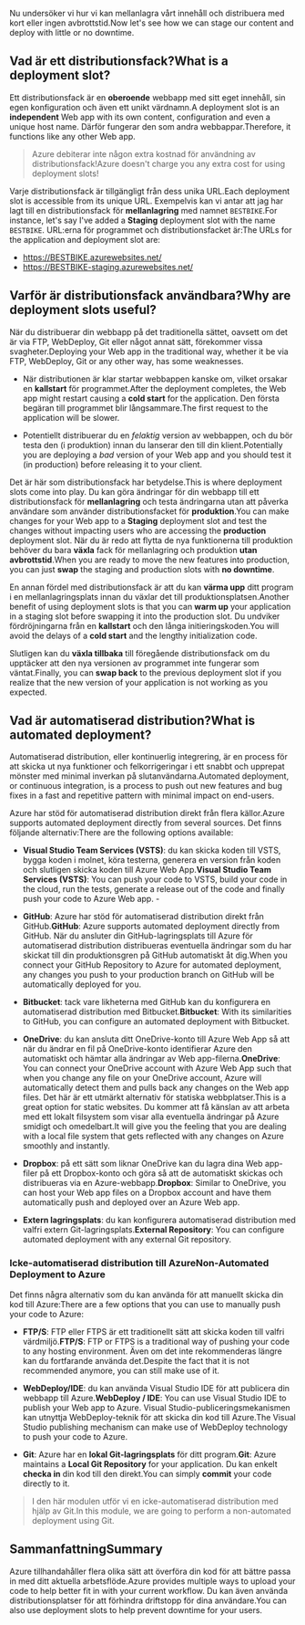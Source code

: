 <span data-ttu-id="9a3c4-101">Nu undersöker vi hur vi kan mellanlagra vårt innehåll och distribuera med kort eller ingen avbrottstid.</span><span class="sxs-lookup"><span data-stu-id="9a3c4-101">Now let's see how we can stage our content and deploy with little or no downtime.</span></span>

## <a name="what-is-a-deployment-slot"></a><span data-ttu-id="9a3c4-102">Vad är ett distributionsfack?</span><span class="sxs-lookup"><span data-stu-id="9a3c4-102">What is a deployment slot?</span></span>

<span data-ttu-id="9a3c4-103">Ett distributionsfack är en **oberoende** webbapp med sitt eget innehåll, sin egen konfiguration och även ett unikt värdnamn.</span><span class="sxs-lookup"><span data-stu-id="9a3c4-103">A deployment slot is an **independent** Web app with its own content, configuration and even a unique host name.</span></span> <span data-ttu-id="9a3c4-104">Därför fungerar den som andra webbappar.</span><span class="sxs-lookup"><span data-stu-id="9a3c4-104">Therefore, it functions like any other Web app.</span></span>

> <span data-ttu-id="9a3c4-105">Azure debiterar inte någon extra kostnad för användning av distributionsfack!</span><span class="sxs-lookup"><span data-stu-id="9a3c4-105">Azure doesn't charge you any extra cost for using deployment slots!</span></span>

<span data-ttu-id="9a3c4-106">Varje distributionsfack är tillgängligt från dess unika URL.</span><span class="sxs-lookup"><span data-stu-id="9a3c4-106">Each deployment slot is accessible from its unique URL.</span></span> <span data-ttu-id="9a3c4-107">Exempelvis kan vi antar att jag har lagt till en distributionsfack för **mellanlagring** med namnet `BESTBIKE`.</span><span class="sxs-lookup"><span data-stu-id="9a3c4-107">For instance, let's say I've added a **Staging** deployment slot with the name `BESTBIKE`.</span></span> <span data-ttu-id="9a3c4-108">URL:erna för programmet och distributionsfacket är:</span><span class="sxs-lookup"><span data-stu-id="9a3c4-108">The URLs for the application and deployment slot are:</span></span>

- https://BESTBIKE.azurewebsites.net/
- https://BESTBIKE-staging.azurewebsites.net/

## <a name="why-are-deployment-slots-useful"></a><span data-ttu-id="9a3c4-109">Varför är distributionsfack användbara?</span><span class="sxs-lookup"><span data-stu-id="9a3c4-109">Why are deployment slots useful?</span></span>

<span data-ttu-id="9a3c4-110">När du distribuerar din webbapp på det traditionella sättet, oavsett om det är via FTP, WebDeploy, Git eller något annat sätt, förekommer vissa svagheter.</span><span class="sxs-lookup"><span data-stu-id="9a3c4-110">Deploying your Web app in the traditional way, whether it be via FTP, WebDeploy, Git or any other way, has some weaknesses.</span></span>

- <span data-ttu-id="9a3c4-111">När distributionen är klar startar webbappen kanske om, vilket orsakar en **kallstart** för programmet.</span><span class="sxs-lookup"><span data-stu-id="9a3c4-111">After the deployment completes, the Web app might restart causing a **cold start** for the application.</span></span> <span data-ttu-id="9a3c4-112">Den första begäran till programmet blir långsammare.</span><span class="sxs-lookup"><span data-stu-id="9a3c4-112">The first request to the application will be slower.</span></span>

- <span data-ttu-id="9a3c4-113">Potentiellt distribuerar du en *felaktig* version av webbappen, och du bör testa den (i produktion) innan du lanserar den till din klient.</span><span class="sxs-lookup"><span data-stu-id="9a3c4-113">Potentially you are deploying a *bad* version of your Web app and you should test it (in production) before releasing it to your client.</span></span>

<span data-ttu-id="9a3c4-114">Det är här som distributionsfack har betydelse.</span><span class="sxs-lookup"><span data-stu-id="9a3c4-114">This is where deployment slots come into play.</span></span> <span data-ttu-id="9a3c4-115">Du kan göra ändringar för din webbapp till ett distributionsfack för **mellanlagring** och testa ändringarna utan att påverka användare som använder distributionsfacket för **produktion**.</span><span class="sxs-lookup"><span data-stu-id="9a3c4-115">You can make changes for your Web app to a **Staging** deployment slot and test the changes without impacting users who are accessing the **production** deployment slot.</span></span> <span data-ttu-id="9a3c4-116">När du är redo att flytta de nya funktionerna till produktion behöver du bara **växla** fack för mellanlagring och produktion **utan avbrottstid**.</span><span class="sxs-lookup"><span data-stu-id="9a3c4-116">When you are ready to move the new features into production, you can just **swap** the staging and production slots with **no downtime**.</span></span>

<span data-ttu-id="9a3c4-117">En annan fördel med distributionsfack är att du kan **värma upp** ditt program i en mellanlagringsplats innan du växlar det till produktionsplatsen.</span><span class="sxs-lookup"><span data-stu-id="9a3c4-117">Another benefit of using deployment slots is that you can **warm up** your application in a staging slot before swapping it into the production slot.</span></span> <span data-ttu-id="9a3c4-118">Du undviker fördröjningarna från en **kallstart** och den långa initieringskoden.</span><span class="sxs-lookup"><span data-stu-id="9a3c4-118">You will avoid the delays of a **cold start** and the lengthy initialization code.</span></span>

<span data-ttu-id="9a3c4-119">Slutligen kan du **växla tillbaka** till föregående distributionsfack om du upptäcker att den nya versionen av programmet inte fungerar som väntat.</span><span class="sxs-lookup"><span data-stu-id="9a3c4-119">Finally, you can **swap back** to the previous deployment slot if you realize that the new version of your application is not working as you expected.</span></span>

## <a name="what-is-automated-deployment"></a><span data-ttu-id="9a3c4-120">Vad är automatiserad distribution?</span><span class="sxs-lookup"><span data-stu-id="9a3c4-120">What is automated deployment?</span></span>

<span data-ttu-id="9a3c4-121">Automatiserad distribution, eller kontinuerlig integrering, är en process för att skicka ut nya funktioner och felkorrigeringar i ett snabbt och upprepat mönster med minimal inverkan på slutanvändarna.</span><span class="sxs-lookup"><span data-stu-id="9a3c4-121">Automated deployment, or continuous integration, is a process to push out new features and bug fixes in a fast and repetitive pattern with minimal impact on end-users.</span></span>

<span data-ttu-id="9a3c4-122">Azure har stöd för automatiserad distribution direkt från flera källor.</span><span class="sxs-lookup"><span data-stu-id="9a3c4-122">Azure supports automated deployment directly from several sources.</span></span> <span data-ttu-id="9a3c4-123">Det finns följande alternativ:</span><span class="sxs-lookup"><span data-stu-id="9a3c4-123">There are the following options available:</span></span>

- <span data-ttu-id="9a3c4-124">**Visual Studio Team Services (VSTS)**: du kan skicka koden till VSTS, bygga koden i molnet, köra testerna, generera en version från koden och slutligen skicka koden till Azure Web App.</span><span class="sxs-lookup"><span data-stu-id="9a3c4-124">**Visual Studio Team Services (VSTS)**: You can push your code to VSTS, build your code in the cloud, run the tests, generate a release out of the code and finally push your code to Azure Web app.</span></span> -

- <span data-ttu-id="9a3c4-125">**GitHub**: Azure har stöd för automatiserad distribution direkt från GitHub.</span><span class="sxs-lookup"><span data-stu-id="9a3c4-125">**GitHub**: Azure supports automated deployment directly from GitHub.</span></span> <span data-ttu-id="9a3c4-126">När du ansluter din GitHub-lagringsplats till Azure för automatiserad distribution distribueras eventuella ändringar som du har skickat till din produktionsgren på GitHub automatiskt åt dig.</span><span class="sxs-lookup"><span data-stu-id="9a3c4-126">When you connect your GitHub Repository to Azure for automated deployment, any changes you push to your production branch on GitHub will be automatically deployed for you.</span></span>

- <span data-ttu-id="9a3c4-127">**Bitbucket**: tack vare likheterna med GitHub kan du konfigurera en automatiserad distribution med Bitbucket.</span><span class="sxs-lookup"><span data-stu-id="9a3c4-127">**Bitbucket**: With its similarities to GitHub, you can configure an automated deployment with Bitbucket.</span></span>

- <span data-ttu-id="9a3c4-128">**OneDrive**: du kan ansluta ditt OneDrive-konto till Azure Web App så att när du ändrar en fil på OneDrive-konto identifierar Azure den automatiskt och hämtar alla ändringar av Web app-filerna.</span><span class="sxs-lookup"><span data-stu-id="9a3c4-128">**OneDrive**: You can connect your OneDrive account with Azure Web App such that when you change any file on your OneDrive account, Azure will automatically detect them and pulls back any changes on the Web app files.</span></span> <span data-ttu-id="9a3c4-129">Det här är ett utmärkt alternativ för statiska webbplatser.</span><span class="sxs-lookup"><span data-stu-id="9a3c4-129">This is a great option for static websites.</span></span> <span data-ttu-id="9a3c4-130">Du kommer att få känslan av att arbeta med ett lokalt filsystem som visar alla eventuella ändringar på Azure smidigt och omedelbart.</span><span class="sxs-lookup"><span data-stu-id="9a3c4-130">It will give you the feeling that you are dealing with a local file system that gets reflected with any changes on Azure smoothly and instantly.</span></span>

- <span data-ttu-id="9a3c4-131">**Dropbox**: på ett sätt som liknar OneDrive kan du lagra dina Web app-filer på ett Dropbox-konto och göra så att de automatiskt skickas och distribueras via en Azure-webbapp.</span><span class="sxs-lookup"><span data-stu-id="9a3c4-131">**Dropbox**: Similar to OneDrive, you can host your Web app files on a Dropbox account and have them automatically push and deployed over an Azure Web app.</span></span>

- <span data-ttu-id="9a3c4-132">**Extern lagringsplats**: du kan konfigurera automatiserad distribution med valfri extern Git-lagringsplats.</span><span class="sxs-lookup"><span data-stu-id="9a3c4-132">**External Repository**: You can configure automated deployment with any external Git repository.</span></span>

### <a name="non-automated-deployment-to-azure"></a><span data-ttu-id="9a3c4-133">Icke-automatiserad distribution till Azure</span><span class="sxs-lookup"><span data-stu-id="9a3c4-133">Non-Automated Deployment to Azure</span></span>

<span data-ttu-id="9a3c4-134">Det finns några alternativ som du kan använda för att manuellt skicka din kod till Azure:</span><span class="sxs-lookup"><span data-stu-id="9a3c4-134">There are a few options that you can use to manually push your code to Azure:</span></span>

- <span data-ttu-id="9a3c4-135">**FTP/S**: FTP eller FTPS är ett traditionellt sätt att skicka koden till valfri värdmiljö.</span><span class="sxs-lookup"><span data-stu-id="9a3c4-135">**FTP/S**: FTP or FTPS is a traditional way of pushing your code to any hosting environment.</span></span> <span data-ttu-id="9a3c4-136">Även om det inte rekommenderas längre kan du fortfarande använda det.</span><span class="sxs-lookup"><span data-stu-id="9a3c4-136">Despite the fact that it is not recommended anymore, you can still make use of it.</span></span>

- <span data-ttu-id="9a3c4-137">**WebDeploy/IDE**: du kan använda Visual Studio IDE för att publicera din webbapp till Azure.</span><span class="sxs-lookup"><span data-stu-id="9a3c4-137">**WebDeploy / IDE**: You can use Visual Studio IDE to publish your Web app to Azure.</span></span> <span data-ttu-id="9a3c4-138">Visual Studio-publiceringsmekanismen kan utnyttja WebDeploy-teknik för att skicka din kod till Azure.</span><span class="sxs-lookup"><span data-stu-id="9a3c4-138">The Visual Studio publishing mechanism can make use of WebDeploy technology to push your code to Azure.</span></span>

- <span data-ttu-id="9a3c4-139">**Git**: Azure har en **lokal Git-lagringsplats** för ditt program.</span><span class="sxs-lookup"><span data-stu-id="9a3c4-139">**Git**: Azure maintains a **Local Git Repository** for your application.</span></span> <span data-ttu-id="9a3c4-140">Du kan enkelt **checka in** din kod till den direkt.</span><span class="sxs-lookup"><span data-stu-id="9a3c4-140">You can simply **commit** your code directly to it.</span></span>

> <span data-ttu-id="9a3c4-141">I den här modulen utför vi en icke-automatiserad distribution med hjälp av Git.</span><span class="sxs-lookup"><span data-stu-id="9a3c4-141">In this module, we are going to perform a non-automated deployment using Git.</span></span>

## <a name="summary"></a><span data-ttu-id="9a3c4-142">Sammanfattning</span><span class="sxs-lookup"><span data-stu-id="9a3c4-142">Summary</span></span>

<span data-ttu-id="9a3c4-143">Azure tillhandahåller flera olika sätt att överföra din kod för att bättre passa in med ditt aktuella arbetsflöde.</span><span class="sxs-lookup"><span data-stu-id="9a3c4-143">Azure provides multiple ways to upload your code to help better fit in with your current workflow.</span></span> <span data-ttu-id="9a3c4-144">Du kan även använda distributionsplatser för att förhindra driftstopp för dina användare.</span><span class="sxs-lookup"><span data-stu-id="9a3c4-144">You can also use deployment slots to help prevent downtime for your users.</span></span>
